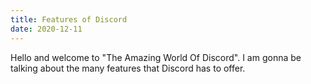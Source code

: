 ```yaml
---
title: Features of Discord
date: 2020-12-11
---
```


Hello and welcome to "The Amazing World Of Discord". I am gonna be talking about the many features that Discord has to offer.
